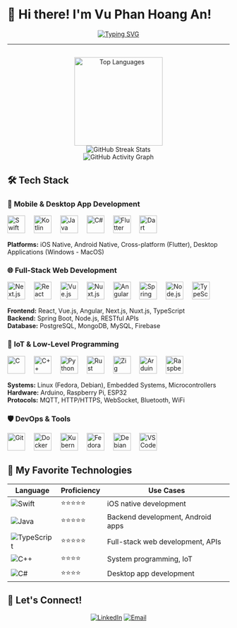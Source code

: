 # 👋 Hi there! I'm Vu Phan Hoang An!

<div align="center">
  
  [![Typing SVG](https://readme-typing-svg.herokuapp.com?font=IBM+Plex+Mono&weight=500&size=24&pause=1000&color=70A5FD&center=true&vCenter=true&width=600&lines=Computer+Science+Student;Mobile+%26+Software+Developer;Full-Stack+Web+Developer;IoT+%26+Low-Level+Programming)](https://git.io/typing-svg)
  
</div>

---
##

<div align="center">
  <img src="https://github-readme-stats.vercel.app/api/top-langs?username=MartelleV&locale=en&hide_title=false&layout=compact&card_width=320&langs_count=8&theme=tokyonight&hide_border=false&border_radius=10&cache_bust=1" height="200" alt="Top Languages">
</div>

<div align="center">
  <img src="https://github-readme-streak-stats.herokuapp.com/?user=MartelleV&theme=tokyonight&hide_border=false&border_radius=10" alt="GitHub Streak Stats">
</div>

<div align="center">
  <img src="https://github-readme-activity-graph.vercel.app/graph?username=MartelleV&theme=tokyo-night&hide_border=true&border_radius=10" alt="GitHub Activity Graph">
</div>


## 🛠️ Tech Stack

### 📱 **Mobile & Desktop App Development**
<div align="left">
  <img src="https://cdn.jsdelivr.net/gh/devicons/devicon/icons/swift/swift-original.svg" height="40" alt="Swift" title="Swift">
  <img width="12">
  <img src="https://cdn.jsdelivr.net/gh/devicons/devicon/icons/kotlin/kotlin-original.svg" height="40" alt="Kotlin" title="Kotlin">
  <img width="12">
  <img src="https://cdn.jsdelivr.net/gh/devicons/devicon/icons/java/java-original.svg" height="40" alt="Java" title="Java">
  <img width="12">
  <img src="https://cdn.jsdelivr.net/gh/devicons/devicon/icons/csharp/csharp-original.svg" height="40" alt="C#" title="C#">
  <img width="12">
  <img src="https://cdn.jsdelivr.net/gh/devicons/devicon/icons/flutter/flutter-original.svg" height="40" alt="Flutter" title="Flutter">
  <img width="12">
  <img src="https://cdn.jsdelivr.net/gh/devicons/devicon/icons/dart/dart-original.svg" height="40" alt="Dart" title="Dart">
</div>

**Platforms:** iOS Native, Android Native, Cross-platform (Flutter), Desktop Applications (Windows - MacOS)

### 🌐 **Full-Stack Web Development**
<div align="left">
  <img src="https://cdn.jsdelivr.net/gh/devicons/devicon/icons/nextjs/nextjs-original.svg" height="40" alt="Next.js" title="Next.js">
  <img width="12">
  <img src="https://cdn.jsdelivr.net/gh/devicons/devicon/icons/react/react-original.svg" height="40" alt="React" title="React">
  <img width="12">
  <img src="https://cdn.jsdelivr.net/gh/devicons/devicon/icons/vuejs/vuejs-original.svg" height="40" alt="Vue.js" title="Vue.js">
  <img width="12">
  <img src="https://cdn.jsdelivr.net/gh/devicons/devicon/icons/nuxtjs/nuxtjs-original.svg" height="40" alt="Nuxt.js" title="Nuxt.js">
  <img width="12">
  <img src="https://cdn.jsdelivr.net/gh/devicons/devicon/icons/angular/angular-original.svg" height="40" alt="Angular" title="Angular">
  <img width="12">
  <img src="https://cdn.jsdelivr.net/gh/devicons/devicon/icons/spring/spring-original.svg" height="40" alt="Spring" title="Spring">
  <img width="12">
  <img src="https://cdn.jsdelivr.net/gh/devicons/devicon/icons/nodejs/nodejs-original.svg" height="40" alt="Node.js" title="Node.js">
  <img width="12">
  <img src="https://cdn.jsdelivr.net/gh/devicons/devicon/icons/typescript/typescript-original.svg" height="40" alt="TypeScript" title="TypeScript">
</div>

**Frontend:** React, Vue.js, Angular, Next.js, Nuxt.js, TypeScript  
**Backend:** Spring Boot, Node.js, RESTful APIs  
**Database:** PostgreSQL, MongoDB, MySQL, Firebase

### 🔧 **IoT & Low-Level Programming**
<div align="left">
  <img src="https://cdn.jsdelivr.net/gh/devicons/devicon/icons/c/c-original.svg" height="40" alt="C" title="C">
  <img width="12">
  <img src="https://cdn.jsdelivr.net/gh/devicons/devicon/icons/cplusplus/cplusplus-original.svg" height="40" alt="C++" title="C++">
  <img width="12">
  <img src="https://cdn.jsdelivr.net/gh/devicons/devicon/icons/python/python-original.svg" height="40" alt="Python" title="Python">
  <img width="12">
  <img src="https://cdn.jsdelivr.net/gh/devicons/devicon/icons/rust/rust-original.svg" height="40" alt="Rust" title="Rust">
  <img width="12">
  <img src="https://cdn.jsdelivr.net/gh/devicons/devicon/icons/zig/zig-original.svg" height="40" alt="Zig" title="Zig">
  <img width="12">
  <img src="https://cdn.jsdelivr.net/gh/devicons/devicon/icons/arduino/arduino-original.svg" height="40" alt="Arduino" title="Arduino">
  <img width="12">
  <img src="https://cdn.jsdelivr.net/gh/devicons/devicon/icons/raspberrypi/raspberrypi-original.svg" height="40" alt="Raspberry Pi" title="Raspberry Pi">
</div>

**Systems:** Linux (Fedora, Debian), Embedded Systems, Microcontrollers  
**Hardware:** Arduino, Raspberry Pi, ESP32  
**Protocols:** MQTT, HTTP/HTTPS, WebSocket, Bluetooth, WiFi

### 🛡️ **DevOps & Tools**
<div align="left">
  <img src="https://cdn.jsdelivr.net/gh/devicons/devicon/icons/git/git-original.svg" height="40" alt="Git" title="Git">
  <img width="12">
  <img src="https://cdn.jsdelivr.net/gh/devicons/devicon/icons/docker/docker-original.svg" height="40" alt="Docker" title="Docker">
  <img width="12">
  <img src="https://cdn.jsdelivr.net/gh/devicons/devicon/icons/kubernetes/kubernetes-plain.svg" height="40" alt="Kubernetes" title="Kubernetes">
  <img width="12">
  <img src="https://cdn.jsdelivr.net/gh/devicons/devicon/icons/fedora/fedora-original.svg" height="40" alt="Fedora" title="Fedora">
  <img width="12">
  <img src="https://cdn.jsdelivr.net/gh/devicons/devicon/icons/debian/debian-original.svg" height="40" alt="Debian" title="Debian">
  <img width="12">
  <img src="https://cdn.jsdelivr.net/gh/devicons/devicon/icons/vscode/vscode-original.svg" height="40" alt="VS Code" title="VS Code">
</div>


## 🌟 My Favorite Technologies

<div align="center">

| **Language** | **Proficiency** | **Use Cases** |
|--------------|-----------------|---------------|
| ![Swift](https://img.shields.io/badge/Swift-FA7343?style=for-the-badge&logo=swift&logoColor=white) | ⭐⭐⭐⭐⭐ | iOS native development |
| ![Java](https://img.shields.io/badge/Java-ED8B00?style=for-the-badge&logo=java&logoColor=white) | ⭐⭐⭐⭐⭐ | Backend development, Android apps |
| ![TypeScript](https://img.shields.io/badge/TypeScript-007ACC?style=for-the-badge&logo=typescript&logoColor=white) | ⭐⭐⭐⭐⭐ | Full-stack web development, APIs |
| ![C++](https://img.shields.io/badge/C++-00599C?style=for-the-badge&logo=c%2B%2B&logoColor=white) | ⭐⭐⭐⭐ | System programming, IoT |
| ![C#](https://img.shields.io/badge/C%23-239120?style=for-the-badge&logo=c-sharp&logoColor=white) | ⭐⭐⭐⭐ | Desktop app development |

</div>


## 🤝 Let's Connect!

<div align="center">

[![LinkedIn](https://img.shields.io/badge/LinkedIn-0077B5?style=for-the-badge&logo=linkedin&logoColor=white)](https://www.linkedin.com/in/phan-hoang-an-vu-475b1b312/)
[![Email](https://img.shields.io/badge/Email-D14836?style=for-the-badge&logo=gmail&logoColor=white)](mailto:vuphanhoangan2005@gmail.com)

</div>
